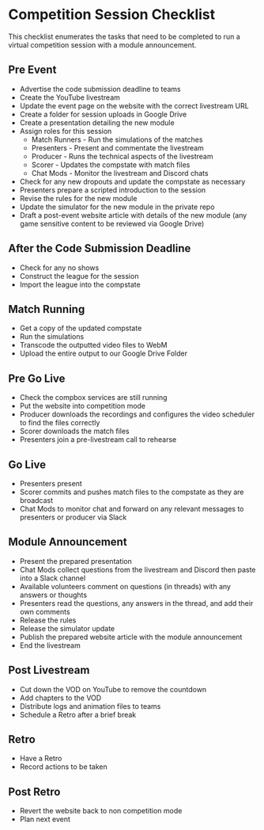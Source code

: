 # Competition Session Checklist

This checklist enumerates the tasks that need to be completed to run a virtual competition session with a module announcement.

## Pre Event
 - Advertise the code submission deadline to teams
 - Create the YouTube livestream
 - Update the event page on the website with the correct livestream URL
 - Create a folder for session uploads in Google Drive
 - Create a presentation detailing the new module
 - Assign roles for this session
    - Match Runners - Run the simulations of the matches
    - Presenters - Present and commentate the livestream
    - Producer - Runs the technical aspects of the livestream
    - Scorer - Updates the compstate with match files
    - Chat Mods - Monitor the livestream and Discord chats
 - Check for any new dropouts and update the compstate as necessary
 - Presenters prepare a scripted introduction to the session
 - Revise the rules for the new module
 - Update the simulator for the new module in the private repo
 - Draft a post-event website article with details of the new module (any game sensitive content to be reviewed via Google Drive)

## After the Code Submission Deadline
 - Check for any no shows
 - Construct the league for the session
 - Import the league into the compstate

## Match Running
 - Get a copy of the updated compstate
 - Run the simulations
 - Transcode the outputted video files to WebM
 - Upload the entire output to our Google Drive Folder

## Pre Go Live
 - Check the compbox services are still running
 - Put the website into competition mode
 - Producer downloads the recordings and configures the video scheduler to find the files correctly
 - Scorer downloads the match files
 - Presenters join a pre-livestream call to rehearse

## Go Live
 - Presenters present
 - Scorer commits and pushes match files to the compstate as they are broadcast
 - Chat Mods to monitor chat and forward on any relevant messages to presenters or producer via Slack

## Module Announcement
 - Present the prepared presentation
 - Chat Mods collect questions from the livestream and Discord then paste into a Slack channel
 - Available volunteers comment on questions (in threads) with any answers or thoughts
 - Presenters read the questions, any answers in the thread, and add their own comments
 - Release the rules
 - Release the simulator update
 - Publish the prepared website article with the module announcement
 - End the livestream

## Post Livestream
 - Cut down the VOD on YouTube to remove the countdown
 - Add chapters to the VOD
 - Distribute logs and animation files to teams
 - Schedule a Retro after a brief break

## Retro
 - Have a Retro
 - Record actions to be taken

## Post Retro
 - Revert the website back to non competition mode
 - Plan next event
